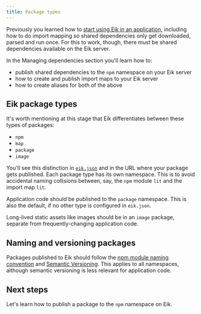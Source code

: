 ```yaml
---
title: Package types
---
```


Previously you learned how to [start using Eik in an application](/docs/introduction/workflow), including how to do import mapping so shared dependencies only get downloaded, parsed and run once. For this to work, though, there must be shared dependencies available on the Eik server.

In the Managing dependencies section you'll learn how to:

- publish shared dependencies to the `npm` namespace on your Eik server
- how to create and publish import maps to your Eik server
- how to create aliases for both of the above

## Eik package types

It's worth mentioning at this stage that Eik differentiates between these types of packages:

- `npm`
- `map`
- `package`
- `image`

You'll see this distinction in [`eik.json`](/docs/reference/eik-json/) and in the URL where your package gets published. Each package type has its own namespace. This is to avoid accidental naming collisions between, say, the `npm` module `lit` and the import map `lit`.

Application code should be published to the `package` namespace. This is also the default, if no other type is configured in `eik.json`.

Long-lived static assets like images should be in an `image` package, separate from frequently-changing application code.

## Naming and versioning packages

Packages published to Eik should follow the [npm module naming convention](https://github.com/npm/validate-npm-package-name) and [Semantic Versioning](https://semver.org/). This applies to all namespaces, although semantic versioning is less relevant for application code.

## Next steps

Let's learn how to publish a package to the `npm` namespace on Eik.
